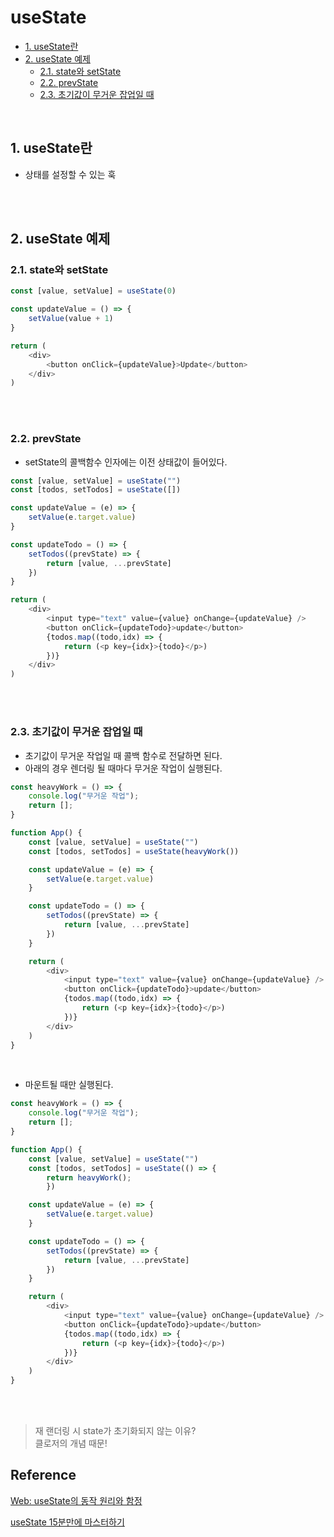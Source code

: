 # useState<!-- omit in toc -->
- [1. useState란](#1-usestate란)
- [2. useState 예제](#2-usestate-예제)
  - [2.1. state와 setState](#21-state와-setstate)
  - [2.2. prevState](#22-prevstate)
  - [2.3. 초기값이 무거운 잡업일 때](#23-초기값이-무거운-잡업일-때)

<br>

## 1. useState란
- 상태를 설정할 수 있는 훅

<br><br>

## 2. useState 예제
### 2.1. state와 setState
```javascript
const [value, setValue] = useState(0)

const updateValue = () => {
    setValue(value + 1)
}

return (
    <div>
        <button onClick={updateValue}>Update</button>
    </div>
)
```

<br><br>

### 2.2. prevState
- setState의 콜백함수 인자에는 이전 상태값이 들어있다.

```javascript
const [value, setValue] = useState("")
const [todos, setTodos] = useState([])

const updateValue = (e) => {
    setValue(e.target.value)
}

const updateTodo = () => {
    setTodos((prevState) => {
        return [value, ...prevState]
    })
} 

return (
    <div>
        <input type="text" value={value} onChange={updateValue} />
        <button onClick={updateTodo}>update</button>
        {todos.map((todo,idx) => {
            return (<p key={idx}>{todo}</p>)
        })}
    </div>
)
```

<br><br>

### 2.3. 초기값이 무거운 잡업일 때
- 초기값이 무거운 작업일 때 콜백 함수로 전달하면 된다.
- 아래의 경우 렌더링 될 때마다 무거운 작업이 실행된다.

```javascript
const heavyWork = () => {
    console.log("무거운 작업");
    return [];
}

function App() {
    const [value, setValue] = useState("")
    const [todos, setTodos] = useState(heavyWork())

    const updateValue = (e) => {
        setValue(e.target.value)
    }

    const updateTodo = () => {
        setTodos((prevState) => {
            return [value, ...prevState]
        })
    } 

    return (
        <div>
            <input type="text" value={value} onChange={updateValue} />
            <button onClick={updateTodo}>update</button>
            {todos.map((todo,idx) => {
                return (<p key={idx}>{todo}</p>)
            })}
        </div>
    )
}

```

<br>

- 마운트될 때만 실행된다.
  
```javascript
const heavyWork = () => {
    console.log("무거운 작업");
    return [];
}

function App() {
    const [value, setValue] = useState("")
    const [todos, setTodos] = useState(() => {
        return heavyWork();
        })

    const updateValue = (e) => {
        setValue(e.target.value)
    }

    const updateTodo = () => {
        setTodos((prevState) => {
            return [value, ...prevState]
        })
    } 

    return (
        <div>
            <input type="text" value={value} onChange={updateValue} />
            <button onClick={updateTodo}>update</button>
            {todos.map((todo,idx) => {
                return (<p key={idx}>{todo}</p>)
            })}
        </div>
    )
}

```

<br><br>


> 재 랜더링 시 state가 초기화되지 않는 이유?  
클로저의 개념 때문! 



## Reference <!-- omit in toc -->
[Web: useState의 동작 원리와 함정](https://medium.com/hcleedev/web-usestate%EC%9D%98-%EB%8F%99%EC%9E%91-%EC%9B%90%EB%A6%AC%EC%99%80-%ED%95%A8%EC%A0%95-7b4825c16b9)

[useState 15분만에 마스터하기](https://www.youtube.com/watch?v=G3qglTF-fFI)